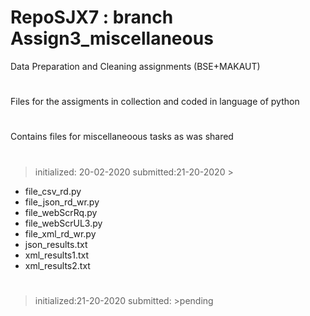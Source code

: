 # RepoSJX7 : branch Assign3_miscellaneous
Data Preparation and Cleaning assignments (BSE+MAKAUT)
#
Files for the assigments in collection and coded in language of python 
#
Contains files for miscellaneoous tasks as was shared 

# 
>initialized: 20-02-2020 submitted:21-20-2020 >
- file_csv_rd.py
- file_json_rd_wr.py
- file_webScrRq.py
- file_webScrUL3.py 
- file_xml_rd_wr.py
- json_results.txt
- xml_results1.txt 
- xml_results2.txt
# 
>initialized:21-20-2020 submitted: >pending
